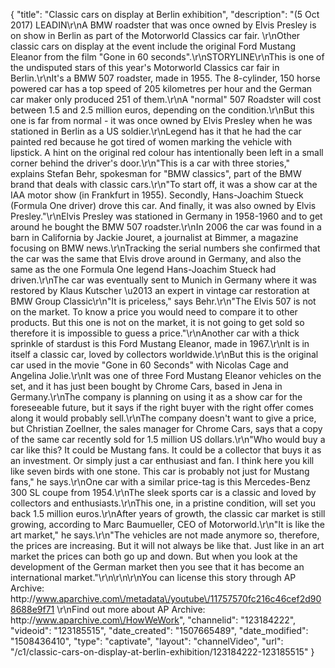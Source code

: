 {
    "title": "Classic cars on display at Berlin exhibition",
    "description": "(5 Oct 2017) LEADIN\r\nA BMW roadster that was once owned by Elvis Presley is on show in Berlin as part of the Motorworld Classics car fair. \r\nOther classic cars on display at the event include the original Ford Mustang Eleanor from the film \"Gone in 60 seconds\".\r\nSTORYLINE\r\nThis is one of the undisputed stars of this year's Motorworld Classics car fair in Berlin.\r\nIt's a BMW 507 roadster, made in 1955. The 8-cylinder, 150 horse powered car has a top speed of 205 kilometres per hour and the German car maker only produced 251 of them.\r\nA \"normal\" 507 Roadster will cost between 1.5 and 2.5 million euros, depending on the condition.\r\nBut this one is far from normal - it was once owned by Elvis Presley when he was stationed in Berlin as a US soldier.\r\nLegend has it that he had the car painted red because he got tired of women marking the vehicle with lipstick. A hint on the original red colour has intentionally been left in a small corner behind the driver's door.\r\n\"This is a car with three stories,\" explains Stefan Behr, spokesman for \"BMW classics\", part of the BMW brand that deals with classic cars.\r\n\"To start off, it was a show car at the IAA motor show (in Frankfurt in 1955). Secondly, Hans-Joachim Stueck (Formula One driver) drove this car. And finally, it was also owned by Elvis Presley.\"\r\nElvis Presley was stationed in Germany in 1958-1960 and to get around he bought the BMW 507 roadster.\r\nIn 2006 the car was found in a barn in California by Jackie Jouret, a journalist at Bimmer, a magazine focusing on BMW news.\r\nTracking the serial numbers she confirmed that the car was the same that Elvis drove around in Germany, and also the same as the one Formula One legend Hans-Joachim Stueck had driven.\r\nThe car was eventually sent to Munich in Germany where it was restored by Klaus Kutscher \u2013 an expert in vintage car restoration at BMW Group Classic\r\n\"It is priceless,\" says Behr.\r\n\"The Elvis 507 is not on the market. To know a price you would need to compare it to other products. But this one is not on the market, it is not going to get sold so therefore it is impossible to guess a price.\"\r\nAnother car with a thick sprinkle of stardust is this Ford Mustang Eleanor, made in 1967.\r\nIt is in itself a classic car, loved by collectors worldwide.\r\nBut this is the original car used in the movie \"Gone in 60 Seconds\" with Nicolas Cage and Angelina Jolie.\r\nIt was one of three Ford Mustang Eleanor vehicles on the set, and it has just been bought by Chrome Cars, based in Jena in Germany.\r\nThe company is planning on using it as a show car for the foreseeable future, but it says if the right buyer with the right offer comes along it would probably sell.\r\nThe company doesn't want to give a price, but Christian Zoellner, the sales manager for Chrome Cars, says that a copy of the same car recently sold for 1.5 million US dollars.\r\n\"Who would buy a car like this? It could be Mustang fans. It could be a collector that buys it as an investment. Or simply just a car enthusiast and fan. I think here you kill like seven birds with one stone. This car is probably not just for Mustang fans,\" he says.\r\nOne car with a similar price-tag is this Mercedes-Benz 300 SL coupe from 1954.\r\nThe sleek sports car is a classic and loved by collectors and enthusiasts.\r\nThis one, in a pristine condition, will set you back 1.5 million euros.\r\nAfter years of growth, the classic car market is still growing, according to Marc Baumueller, CEO of Motorworld.\r\n\"It is like the art market,\" he says.\r\n\"The vehicles are not made anymore so, therefore, the prices are increasing. But it will not always be like that. Just like in an art market the prices can both go up and down. But when you look at the development of the German market then you see that it has become an international market.\"\r\n\r\n\r\nYou can license this story through AP Archive: http:\/\/www.aparchive.com\/metadata\/youtube\/11757570fc216c46cef2d908688e9f71 \r\nFind out more about AP Archive: http:\/\/www.aparchive.com\/HowWeWork",
    "channelid": "123184222",
    "videoid": "123185515",
    "date_created": "1507665489",
    "date_modified": "1508436410",
    "type": "captivate",
    "layout": "channelVideo",
    "url": "\/c1\/classic-cars-on-display-at-berlin-exhibition\/123184222-123185515"
}